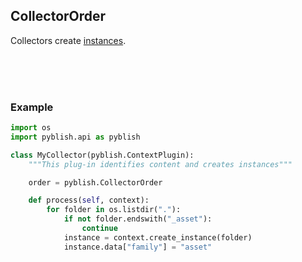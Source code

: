 ## CollectorOrder

Collectors create [instances](Instance.md).

<br>
<br>
<br>

### Example

```python
import os
import pyblish.api as pyblish

class MyCollector(pyblish.ContextPlugin):
    """This plug-in identifies content and creates instances"""

    order = pyblish.CollectorOrder

    def process(self, context):
        for folder in os.listdir("."):
            if not folder.endswith("_asset"):
                continue
            instance = context.create_instance(folder)
            instance.data["family"] = "asset"
```

